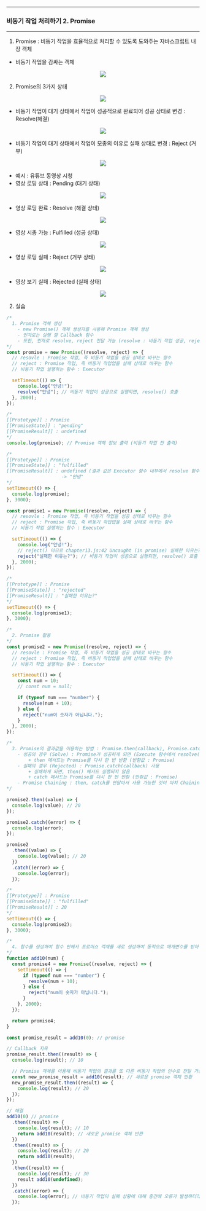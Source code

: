 -----
### 비동기 작업 처리하기 2. Promise
-----
1. Promise : 비동기 작업을 효율적으로 처리할 수 있도록 도와주는 자바스크립트 내장 객체
  - 비동기 작업을 감싸는 객체
<div align="center">
<img src="https://github.com/user-attachments/assets/ba9fb565-247c-4772-b15a-41e116a800ec">
</div>

2. Promise의 3가지 상태
<div align="center">
<img src="https://github.com/user-attachments/assets/1b5ae8b7-e392-4832-8537-aed472b9290e">
</div>

  - 비동기 작업이 대기 상태에서 작업이 성공적으로 완료되어 성공 상태로 변경 : Resolve(해결)
<div align="center">
<img src="https://github.com/user-attachments/assets/f7e39322-39df-4014-a12c-0dc2dc4aba60">
</div>

  - 비동기 작업이 대기 상태에서 작업이 모종의 이유로 실패 상태로 변경 : Reject (거부)
<div align="center">
<img src="https://github.com/user-attachments/assets/63a029b1-41e3-4bcd-a1fd-485a44f46a34">
</div>

  - 예시 : 유튜브 동영상 시청
  - 영상 로딩 상태 : Pending (대기 상태)
<div align="center">
<img src="https://github.com/user-attachments/assets/8643bd84-fc44-49fa-a58f-ed9a09545984c">
</div>

  - 영상 로딩 완료 : Resolve (해결 상테)
<div align="center">
<img src="https://github.com/user-attachments/assets/fb8dff11-1cfb-48f5-9510-6bd2805e8a56">
</div>

  - 영상 시총 가능 : Fulfilled (성공 상태)
<div align="center">
<img src="https://github.com/user-attachments/assets/e9b469ea-5e38-4198-968f-456b598c835a">
</div>

  - 영상 로딩 실패 : Reject (거부 상태)
<div align="center">
<img src="https://github.com/user-attachments/assets/c63cd3ab-69bb-406a-bab9-2df9f5466ebe">
</div>

  - 영상 보기 실패 : Rejected (실패 상태)
<div align="center">
<img src="https://github.com/user-attachments/assets/f580857f-a05d-42a2-abab-ad2dbeb776cc">
</div>

2. 실습
```js
/*
  1. Promise 객체 생성
    - new Promise() 객체 생성자를 사용해 Promise 객체 생성
    - 인자로는 실행 할 Callback 함수
    - 또한, 인자로 resolve, reject 전달 가능 (resolve : 비동기 작업 성공, reject : 비동기 작업 실패)
*/
const promise = new Promise((resolve, reject) => {
  // resovle : Promise 작업, 즉 비동기 작업을 성공 상태로 바꾸는 함수
  // reject : Promise 작업, 즉 비동기 작업업을 실패 상태로 바꾸는 함수
  // 비동기 작업 실행하는 함수 : Executor

  setTimeout(() => {
    console.log("안녕!");
    resolve("안녕"); // 비동기 작업이 성공으로 실행되면, resolve() 호출
  }, 2000);
});

/* 
[[Prototype]] : Promise
[[PromiseState]] : "pending"
[[PromiseResult]] : undefined
*/
console.log(promise); // Promise 객체 정보 출력 (비동기 작업 전 출력)

/* 
[[Prototype]] : Promise
[[PromiseState]] : "fulfilled"
[[PromiseResult]] : undefined (결과 값은 Executor 함수 내부에서 resolve 함수를 호출하면서 인수로 전달해줘야 함)
                    -> "안녕"
*/
setTimeout(() => {
  console.log(promise);
}, 3000);

const promise1 = new Promise((resolve, reject) => {
  // resovle : Promise 작업, 즉 비동기 작업을 성공 상태로 바꾸는 함수
  // reject : Promise 작업, 즉 비동기 작업업을 실패 상태로 바꾸는 함수
  // 비동기 작업 실행하는 함수 : Executor

  setTimeout(() => {
    console.log("안녕!");
    // reject() 이므로 chapter13.js:42 Uncaught (in promise) 실패한 이유는? 출력
    reject("실패한 이유는?"); // 비동기 작업이 성공으로 실행되면, resolve() 호출
  }, 2000);
});

/* 
[[Prototype]] : Promise
[[PromiseState]] : "rejected"
[[PromiseResult]] : "실패한 이유는?"
*/
setTimeout(() => {
  console.log(promise1);
}, 3000);

/*
  2. Promise 활용
*/
const promise2 = new Promise((resolve, reject) => {
  // resovle : Promise 작업, 즉 비동기 작업을 성공 상태로 바꾸는 함수
  // reject : Promise 작업, 즉 비동기 작업업을 실패 상태로 바꾸는 함수
  // 비동기 작업 실행하는 함수 : Executor

  setTimeout(() => {
    const num = 10;
    // const num = null;

    if (typeof num === "number") {
      resolve(num + 10);
    } else {
      reject("num이 숫자가 아닙니다.");
    }
  }, 2000);
});

/*
  3. Promise의 결과값을 이용하는 방법 : Promise.then(callback), Promise.catch(callback) 사용
    - 성공의 경우 (Solve) : Promise가 성공하게 되면 (Execute 함수에서 resolve()를 호출하게 되면), 이후 then 메서드에 전달한 콜백함수 실행
        + then 메서드는 Promise를 다시 한 번 반환 (반환값 : Promise)
    - 실패의 경우 (Rejected) : Promise.catch(callback) 사용
        + 실패하게 되면, then() 메서드 실행되지 않음
        + catch 메서드는 Promise를 다시 한 번 반환 (반환값 : Promise)
    - Promise Chaining : then, catch를 연달아서 사용 가능한 것이 마치 Chaining하는 것 같다는 의미
*/

promise2.then((value) => {
  console.log(value); // 20
});

promise2.catch((error) => {
  console.log(error);
});

promise2
  .then((value) => {
    console.log(value); // 20
  })
  .catch((error) => {
    console.log(error);
  });

/* 
[[Prototype]] : Promise
[[PromiseState]] : "fulfilled"
[[PromiseResult]] : 20
*/
setTimeout(() => {
  console.log(promise2);
}, 3000);

/*
  4. 함수를 생성하여 함수 안에서 프로미스 객체를 새로 생성하여 동적으로 매개변수를 받아 숫자값을 바꿔가면서 사용하도록 개선 활용
*/
function add10(num) {
  const promise4 = new Promise((resolve, reject) => {
    setTimeout(() => {
      if (typeof num === "number") {
        resolve(num + 10);
      } else {
        reject("num이 숫자가 아닙니다.");
      }
    }, 2000);
  });

  return promise4;
}

const promise_result = add10(0); // promise

// Callback 지옥
promise_result.then((result) => {
  console.log(result); // 10

  // Promise 객체를 이용해 비동기 작업의 결과를 또 다른 비동기 작업의 인수로 전달 가능
  const new_promise_result = add10(result); // 새로운 promise 객체 반환
  new_promise_result.then((result) => {
    console.log(result); // 20
  });
});

// 해결
add10(0) // promise
  .then((result) => {
    console.log(result); // 10
    return add10(result); // 새로운 promise 객체 반환
  })
  .then((result) => {
    console.log(result); // 20
    return add10(result);
  })
  .then((result) => {
    console.log(result); // 30
    result add10(undefined);
  })
  .catch((error) => {
    console.log(error); // 비동기 작업이 실패 상황에 대해 중간에 오류가 발생하더라도 마지막 catch 메서드가 실행되어 num은 숫자가 아닙니다 출력
  });
```
